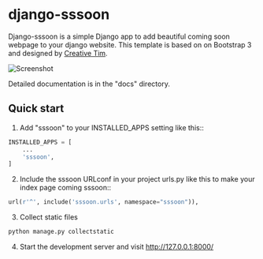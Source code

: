 
django-sssoon
=============

Django-sssoon is a simple Django app to add beautiful coming soon webpage to your django website. This template is
based on on Bootstrap 3 and designed by [Creative Tim](https://www.creative-tim.com/).

![Screenshot](./docs/images/screencapture.png "Screenshot")

Detailed documentation is in the "docs" directory.

Quick start
-----------

1. Add "sssoon" to your INSTALLED_APPS setting like this::

```python
INSTALLED_APPS = [
    ...
    'sssoon',
]
```

2. Include the sssoon URLconf in your project urls.py like this to make your index page coming sssoon::

```python
url(r'^', include('sssoon.urls', namespace="sssoon")),
```

3. Collect static files

```python
python manage.py collectstatic
```

4. Start the development server and visit http://127.0.0.1:8000/
